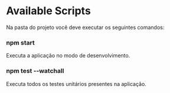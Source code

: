 # Available Scripts
 Na pasta do projeto você deve executar os seguintes comandos:

### npm start

Executa a aplicação no modo de desenvolvimento.

### npm test --watchall

Executa todos os testes unitários presentes na aplicação.

